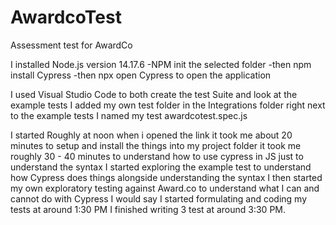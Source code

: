 # AwardcoTest
Assessment test for AwardCo

I installed Node.js version 14.17.6
-NPM init the selected folder
-then npm install Cypress
-then npx open Cypress to open the application

I used Visual Studio Code to both create the test Suite and look at the example tests
I added my own test folder in the Integrations folder right next to the example tests
I named my test awardcotest.spec.js

I started Roughly at noon when i opened the link
it took me about 20 minutes to setup and install the things into my project folder
it took me roughly 30 - 40 minutes to understand how to use cypress in JS just to understand the syntax
I started exploring the example test to understand how Cypress does things alongside understanding the syntax
I then started my own exploratory testing against Award.co to understand what I can and cannot do with Cypress
I would say I started formulating and coding my tests at around 1:30 PM
I finished writing 3 test at around 3:30 PM.
